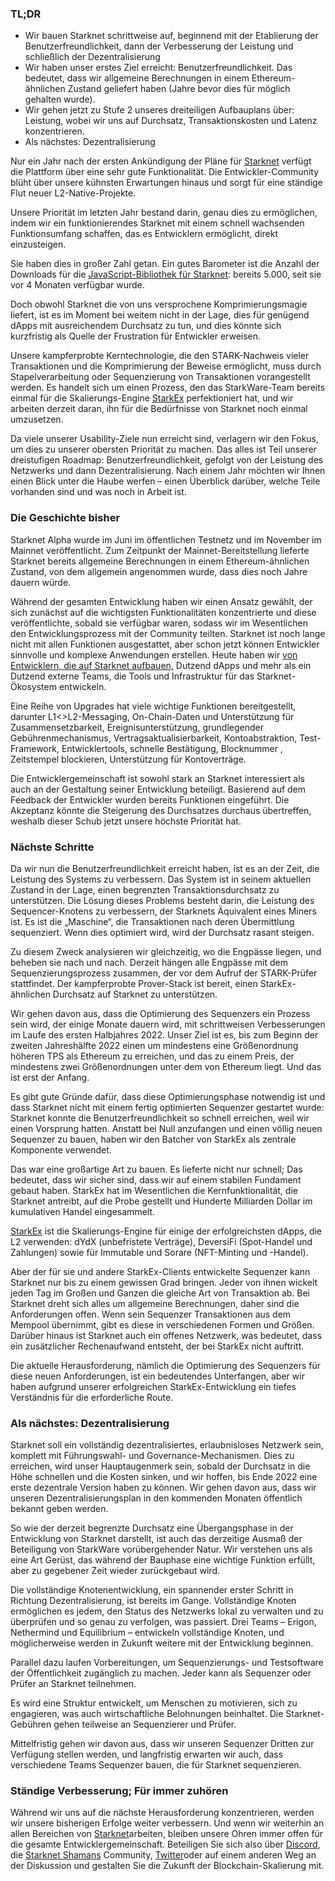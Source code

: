 ### TL;DR

* Wir bauen Starknet schrittweise auf, beginnend mit der Etablierung der Benutzerfreundlichkeit, dann der Verbesserung der Leistung und schließlich der Dezentralisierung
* Wir haben unser erstes Ziel erreicht: Benutzerfreundlichkeit. Das bedeutet, dass wir allgemeine Berechnungen in einem Ethereum-ähnlichen Zustand geliefert haben (Jahre bevor dies für möglich gehalten wurde).
* Wir gehen jetzt zu Stufe 2 unseres dreiteiligen Aufbauplans über: Leistung, wobei wir uns auf Durchsatz, Transaktionskosten und Latenz konzentrieren.
* Als nächstes: Dezentralisierung

Nur ein Jahr nach der ersten Ankündigung der Pläne für [Starknet](https://starknet.io/) verfügt die Plattform über eine sehr gute Funktionalität. Die Entwickler-Community blüht über unsere kühnsten Erwartungen hinaus und sorgt für eine ständige Flut neuer L2-Native-Projekte.

Unsere Priorität im letzten Jahr bestand darin, genau dies zu ermöglichen, indem wir ein funktionierendes Starknet mit einem schnell wachsenden Funktionsumfang schaffen, das es Entwicklern ermöglicht, direkt einzusteigen.

Sie haben dies in großer Zahl getan. Ein gutes Barometer ist die Anzahl der Downloads für die [JavaScript-Bibliothek für Starknet](https://www.starknetjs.com/): bereits 5.000, seit sie vor 4 Monaten verfügbar wurde.

Doch obwohl Starknet die von uns versprochene Komprimierungsmagie liefert, ist es im Moment bei weitem nicht in der Lage, dies für genügend dApps mit ausreichendem Durchsatz zu tun, und dies könnte sich kurzfristig als Quelle der Frustration für Entwickler erweisen.

Unsere kampferprobte Kerntechnologie, die den STARK-Nachweis vieler Transaktionen und die Komprimierung der Beweise ermöglicht, muss durch Stapelverarbeitung oder Sequenzierung von Transaktionen vorangestellt werden. Es handelt sich um einen Prozess, den das StarkWare-Team bereits einmal für die Skalierungs-Engine [StarkEx](https://starkware.co/starkex/) perfektioniert hat, und wir arbeiten derzeit daran, ihn für die Bedürfnisse von Starknet noch einmal umzusetzen.

Da viele unserer Usability-Ziele nun erreicht sind, verlagern wir den Fokus, um dies zu unserer obersten Priorität zu machen. Das alles ist Teil unserer dreistufigen Roadmap: Benutzerfreundlichkeit, gefolgt von der Leistung des Netzwerks und dann Dezentralisierung. Nach einem Jahr möchten wir Ihnen einen Blick unter die Haube werfen – einen Überblick darüber, welche Teile vorhanden sind und was noch in Arbeit ist.

### Die Geschichte bisher

Starknet Alpha wurde im Juni im öffentlichen Testnetz und im November im Mainnet veröffentlicht. Zum Zeitpunkt der Mainnet-Bereitstellung lieferte Starknet bereits allgemeine Berechnungen in einem Ethereum-ähnlichen Zustand, von dem allgemein angenommen wurde, dass dies noch Jahre dauern würde.

Während der gesamten Entwicklung haben wir einen Ansatz gewählt, der sich zunächst auf die wichtigsten Funktionalitäten konzentrierte und diese veröffentlichte, sobald sie verfügbar waren, sodass wir im Wesentlichen den Entwicklungsprozess mit der Community teilten. Starknet ist noch lange nicht mit allen Funktionen ausgestattet, aber schon jetzt können Entwickler sinnvolle und komplexe Anwendungen erstellen. Heute haben wir [von Entwicklern, die auf Starknet aufbauen,](https://starkware.notion.site/Projects-Building-on-StarkNet-a33dee55778a4515a9be9bdae02ee682) Dutzend dApps und mehr als ein Dutzend externe Teams, die Tools und Infrastruktur für das Starknet-Ökosystem entwickeln.

Eine Reihe von Upgrades hat viele wichtige Funktionen bereitgestellt, darunter L1<>L2-Messaging, On-Chain-Daten und Unterstützung für Zusammensetzbarkeit, Ereignisunterstützung, grundlegender Gebührenmechanismus, Vertragsaktualisierbarkeit, Kontoabstraktion, Test-Framework, Entwicklertools, schnelle Bestätigung, Blocknummer , Zeitstempel blockieren, Unterstützung für Kontoverträge.

Die Entwicklergemeinschaft ist sowohl stark an Starknet interessiert als auch an der Gestaltung seiner Entwicklung beteiligt. Basierend auf dem Feedback der Entwickler wurden bereits Funktionen eingeführt. Die Akzeptanz könnte die Steigerung des Durchsatzes durchaus übertreffen, weshalb dieser Schub jetzt unsere höchste Priorität hat.

### Nächste Schritte

Da wir nun die Benutzerfreundlichkeit erreicht haben, ist es an der Zeit, die Leistung des Systems zu verbessern. Das System ist in seinem aktuellen Zustand in der Lage, einen begrenzten Transaktionsdurchsatz zu unterstützen. Die Lösung dieses Problems besteht darin, die Leistung des Sequencer-Knotens zu verbessern, der Starknets Äquivalent eines Miners ist. Es ist die „Maschine“, die Transaktionen nach deren Übermittlung sequenziert. Wenn dies optimiert wird, wird der Durchsatz rasant steigen.

Zu diesem Zweck analysieren wir gleichzeitig, wo die Engpässe liegen, und beheben sie nach und nach. Derzeit hängen alle Engpässe mit dem Sequenzierungsprozess zusammen, der vor dem Aufruf der STARK-Prüfer stattfindet. Der kampferprobte Prover-Stack ist bereit, einen StarkEx-ähnlichen Durchsatz auf Starknet zu unterstützen.

Wir gehen davon aus, dass die Optimierung des Sequenzers ein Prozess sein wird, der einige Monate dauern wird, mit schrittweisen Verbesserungen im Laufe des ersten Halbjahres 2022. Unser Ziel ist es, bis zum Beginn der zweiten Jahreshälfte 2022 einen um mindestens eine Größenordnung höheren TPS als Ethereum zu erreichen, und das zu einem Preis, der mindestens zwei Größenordnungen unter dem von Ethereum liegt. Und das ist erst der Anfang.

Es gibt gute Gründe dafür, dass diese Optimierungsphase notwendig ist und dass Starknet nicht mit einem fertig optimierten Sequenzer gestartet wurde: Starknet konnte die Benutzerfreundlichkeit so schnell erreichen, weil wir einen Vorsprung hatten. Anstatt bei Null anzufangen und einen völlig neuen Sequenzer zu bauen, haben wir den Batcher von StarkEx als zentrale Komponente verwendet.

Das war eine großartige Art zu bauen. Es lieferte nicht nur schnell; Das bedeutet, dass wir sicher sind, dass wir auf einem stabilen Fundament gebaut haben. StarkEx hat im Wesentlichen die Kernfunktionalität, die Starknet antreibt, auf die Probe gestellt und Hunderte Milliarden Dollar im kumulativen Handel eingesammelt.

[StarkEx](https://starkware.co/starkex/) ist die Skalierungs-Engine für einige der erfolgreichsten dApps, die L2 verwenden: dYdX (unbefristete Verträge), DeversiFi (Spot-Handel und Zahlungen) sowie für Immutable und Sorare (NFT-Minting und -Handel).

Aber der für sie und andere StarkEx-Clients entwickelte Sequenzer kann Starknet nur bis zu einem gewissen Grad bringen. Jeder von ihnen wickelt jeden Tag im Großen und Ganzen die gleiche Art von Transaktion ab. Bei Starknet dreht sich alles um allgemeine Berechnungen, daher sind die Anforderungen offen. Wenn sein Sequenzer Transaktionen aus dem Mempool übernimmt, gibt es diese in verschiedenen Formen und Größen. Darüber hinaus ist Starknet auch ein offenes Netzwerk, was bedeutet, dass ein zusätzlicher Rechenaufwand entsteht, der bei StarkEx nicht auftritt.

Die aktuelle Herausforderung, nämlich die Optimierung des Sequenzers für diese neuen Anforderungen, ist ein bedeutendes Unterfangen, aber wir haben aufgrund unserer erfolgreichen StarkEx-Entwicklung ein tiefes Verständnis für die erforderliche Route.

### Als nächstes: Dezentralisierung

Starknet soll ein vollständig dezentralisiertes, erlaubnisloses Netzwerk sein, komplett mit Führungswahl- und Governance-Mechanismen. Dies zu erreichen, wird unser Hauptaugenmerk sein, sobald der Durchsatz in die Höhe schnellen und die Kosten sinken, und wir hoffen, bis Ende 2022 eine erste dezentrale Version haben zu können. Wir gehen davon aus, dass wir unseren Dezentralisierungsplan in den kommenden Monaten öffentlich bekannt geben werden.

So wie der derzeit begrenzte Durchsatz eine Übergangsphase in der Entwicklung von Starknet darstellt, ist auch das derzeitige Ausmaß der Beteiligung von StarkWare vorübergehender Natur. Wir verstehen uns als eine Art Gerüst, das während der Bauphase eine wichtige Funktion erfüllt, aber zu gegebener Zeit wieder zurückgebaut wird.

Die vollständige Knotenentwicklung, ein spannender erster Schritt in Richtung Dezentralisierung, ist bereits im Gange. Vollständige Knoten ermöglichen es jedem, den Status des Netzwerks lokal zu verwalten und zu überprüfen und so genau zu verfolgen, was passiert. Drei Teams – Erigon, Nethermind und Equilibrium – entwickeln vollständige Knoten, und möglicherweise werden in Zukunft weitere mit der Entwicklung beginnen.

Parallel dazu laufen Vorbereitungen, um Sequenzierungs- und Testsoftware der Öffentlichkeit zugänglich zu machen. Jeder kann als Sequenzer oder Prüfer an Starknet teilnehmen.

Es wird eine Struktur entwickelt, um Menschen zu motivieren, sich zu engagieren, was auch wirtschaftliche Belohnungen beinhaltet. Die Starknet-Gebühren gehen teilweise an Sequenzierer und Prüfer.

Mittelfristig gehen wir davon aus, dass wir unseren Sequenzer Dritten zur Verfügung stellen werden, und langfristig erwarten wir auch, dass verschiedene Teams Sequenzer bauen, die für Starknet sequenzieren.

### Ständige Verbesserung; Für immer zuhören

Während wir uns auf die nächste Herausforderung konzentrieren, werden wir unsere bisherigen Erfolge weiter verbessern. Und wenn wir weiterhin an allen Bereichen von [Starknet](https://starknet.io/)arbeiten, bleiben unsere Ohren immer offen für die gesamte Entwicklergemeinschaft. Beteiligen Sie sich also über [Discord](https://discord.com/invite/uJ9HZTUk2Y), die [Starknet Shamans](https://www.google.com/search?client=safari&rls=en&q=StarkNet+Shamans&ie=UTF-8&oe=UTF-8) Community, [Twitter](https://twitter.com/Starknet_Intern)oder auf einem anderen Weg an der Diskussion und gestalten Sie die Zukunft der Blockchain-Skalierung mit.